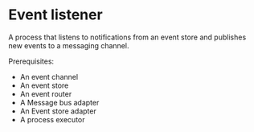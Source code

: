 # Event listener

A process that listens to notifications from an event store and publishes new events to a messaging channel.

Prerequisites:

- An event channel 
- An event store
- An event router
- A Message bus adapter
- An Event store adapter
- A process executor
